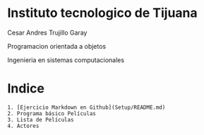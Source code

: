 # Instituto tecnologico de Tijuana

Cesar Andres Trujillo Garay

Programacion orientada a objetos

Ingenieria en sistemas computacionales

# Indice
    1. [Ejercicio Markdown en Github](Setup/README.md)
    2. Programa básico Películas
    3. Lista de Películas
    4. Actores 
